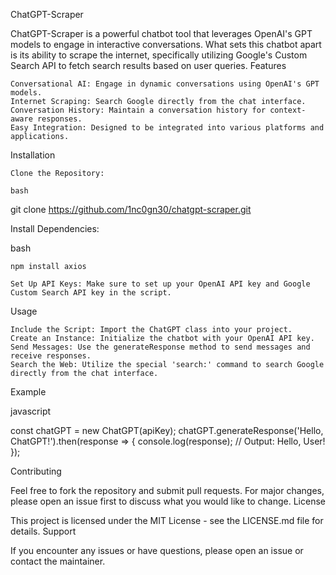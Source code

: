 ChatGPT-Scraper

ChatGPT-Scraper is a powerful chatbot tool that leverages OpenAI's GPT models to engage in interactive conversations. What sets this chatbot apart is its ability to scrape the internet, specifically utilizing Google's Custom Search API to fetch search results based on user queries.
Features

    Conversational AI: Engage in dynamic conversations using OpenAI's GPT models.
    Internet Scraping: Search Google directly from the chat interface.
    Conversation History: Maintain a conversation history for context-aware responses.
    Easy Integration: Designed to be integrated into various platforms and applications.

Installation

    Clone the Repository:

    bash

git clone https://github.com/1nc0gn30/chatgpt-scraper.git

Install Dependencies:

bash

    npm install axios

    Set Up API Keys: Make sure to set up your OpenAI API key and Google Custom Search API key in the script.

Usage

    Include the Script: Import the ChatGPT class into your project.
    Create an Instance: Initialize the chatbot with your OpenAI API key.
    Send Messages: Use the generateResponse method to send messages and receive responses.
    Search the Web: Utilize the special 'search:' command to search Google directly from the chat interface.

Example

javascript

const chatGPT = new ChatGPT(apiKey);
chatGPT.generateResponse('Hello, ChatGPT!').then(response => {
  console.log(response); // Output: Hello, User!
});

Contributing

Feel free to fork the repository and submit pull requests. For major changes, please open an issue first to discuss what you would like to change.
License

This project is licensed under the MIT License - see the LICENSE.md file for details.
Support

If you encounter any issues or have questions, please open an issue or contact the maintainer.

